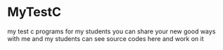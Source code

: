 # MyTestC
my test c programs for my students
you can share your new good ways with me
and my students can see source codes here and work on it
